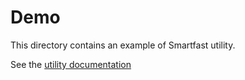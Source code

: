# Demo

This directory contains an example of Smartfast utility.

See the [utility documentation](https://github.com/SmartContractTools/SmartFast/wiki/Adding-a-new-utility)


